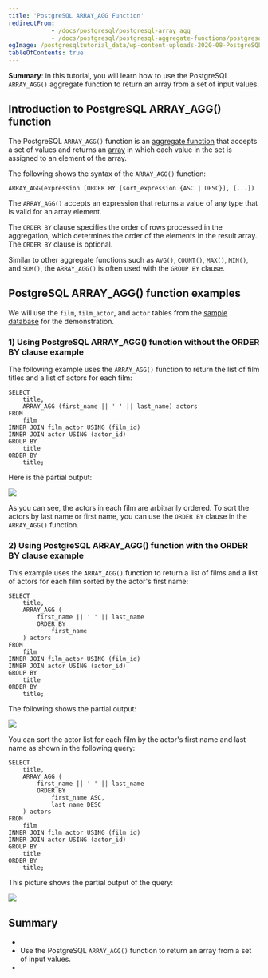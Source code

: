 ```yaml
---
title: 'PostgreSQL ARRAY_AGG Function'
redirectFrom:
            - /docs/postgresql/postgresql-array_agg 
            - /docs/postgresql/postgresql-aggregate-functions/postgresql-array_agg/
ogImage: /postgresqltutorial_data/wp-content-uploads-2020-08-PostgreSQL-ARRAY_AGG-example.png
tableOfContents: true
---
```



**Summary**: in this tutorial, you will learn how to use the PostgreSQL `ARRAY_AGG()` aggregate function to return an array from a set of input values.





## Introduction to PostgreSQL ARRAY_AGG() function





The PostgreSQL `ARRAY_AGG()` function is an [aggregate function](https://www.postgresqltutorial.com/postgresql-aggregate-functions/) that accepts a set of values and returns an [array](/docs/postgresql/postgresql-array) in which each value in the set is assigned to an element of the array.





The following shows the syntax of the `ARRAY_AGG()` function:





```
ARRAY_AGG(expression [ORDER BY [sort_expression {ASC | DESC}], [...])
```





The `ARRAY_AGG()` accepts an expression that returns a value of any type that is valid for an array element.





The `ORDER BY` clause specifies the order of rows processed in the aggregation, which determines the order of the elements in the result array. The `ORDER BY` clause is optional.





Similar to other aggregate functions such as `AVG()`, `COUNT()`, `MAX()`, `MIN()`, and `SUM()`, the `ARRAY_AGG()` is often used with the `GROUP BY` clause.





## PostgreSQL ARRAY_AGG() function examples





We will use the `film`, `film_actor`, and `actor` tables from the [sample database](https://www.postgresqltutorial.com/postgresql-getting-started/postgresql-sample-database/) for the demonstration.





### 1) Using PostgreSQL ARRAY_AGG() function without the ORDER BY clause example





The following example uses the `ARRAY_AGG()` function to return the list of film titles and a list of actors for each film:





```
SELECT
    title,
    ARRAY_AGG (first_name || ' ' || last_name) actors
FROM
    film
INNER JOIN film_actor USING (film_id)
INNER JOIN actor USING (actor_id)
GROUP BY
    title
ORDER BY
    title;
```





Here is the partial output:





![](/postgresqltutorial_data/wp-content-uploads-2020-08-PostgreSQL-ARRAY_AGG-example.png)





As you can see, the actors in each film are arbitrarily ordered. To sort the actors by last name or first name, you can use the `ORDER BY` clause in the `ARRAY_AGG()` function.





### 2) Using PostgreSQL ARRAY_AGG() function with the ORDER BY clause example





This example uses the `ARRAY_AGG()` function to return a list of films and a list of actors for each film sorted by the actor's first name:





```
SELECT
    title,
    ARRAY_AGG (
        first_name || ' ' || last_name
        ORDER BY
            first_name
    ) actors
FROM
    film
INNER JOIN film_actor USING (film_id)
INNER JOIN actor USING (actor_id)
GROUP BY
    title
ORDER BY
    title;
```





The following shows the partial output:





![](/postgresqltutorial_data/wp-content-uploads-2020-08-PostgreSQL-ARRAY_AGG-with-ORDER-BY-clause.png)





You can sort the actor list for each film by the actor's first name and last name as shown in the following query:





```
SELECT
    title,
    ARRAY_AGG (
        first_name || ' ' || last_name
        ORDER BY
            first_name ASC,
            last_name DESC
    ) actors
FROM
    film
INNER JOIN film_actor USING (film_id)
INNER JOIN actor USING (actor_id)
GROUP BY
    title
ORDER BY
    title;
```





This picture shows the partial output of the query:





![](/postgresqltutorial_data/wp-content-uploads-2020-08-PostgreSQL-ARRAY_AGG-with-ORDER-BY-clause-example-2.png)





## Summary





- 
- Use the PostgreSQL `ARRAY_AGG()` function to return an array from a set of input values.
- 



